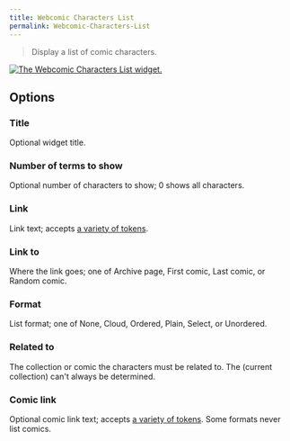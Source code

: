 ```yaml
---
title: Webcomic Characters List
permalink: Webcomic-Characters-List
---
```


> Display a list of comic characters.

[![The Webcomic Characters List widget.](srv/Webcomic-Characters-List.png)](srv/Webcomic-Characters-List.png)

## Options

### Title
Optional widget title.

### Number of terms to show
Optional number of characters to show; 0
shows all characters.

### Link
Link text; accepts
[a variety of tokens](get_webcomic_term_link_tokens).

### Link to
Where the link goes; one of Archive page, First comic, Last
comic, or Random comic.

### Format
List format; one of None, Cloud, Ordered, Plain, Select, or
Unordered.

### Related to
The collection or comic the characters must be related
to. The (current collection) can't always be determined.

### Comic link
Optional comic link text; accepts
[a variety of tokens](get_webcomic_link_tokens). Some formats never list
comics.
